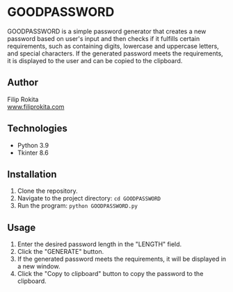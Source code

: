 # GOODPASSWORD
GOODPASSWORD is a simple password generator that creates a new password based on user's input and then checks if it fulfills certain requirements, such as containing digits, lowercase and uppercase letters, and special characters. If the generated password meets the requirements, it is displayed to the user and can be copied to the clipboard.

## Author
Filip Rokita <br>
www.filiprokita.com

## Technologies
- Python 3.9
- Tkinter 8.6

## Installation
1. Clone the repository.
2. Navigate to the project directory: `cd GOODPASSWORD`
3. Run the program: `python GOODPASSWORD.py`

## Usage
1. Enter the desired password length in the "LENGTH" field.
2. Click the "GENERATE" button.
3. If the generated password meets the requirements, it will be displayed in a new window.
4. Click the "Copy to clipboard" button to copy the password to the clipboard.
